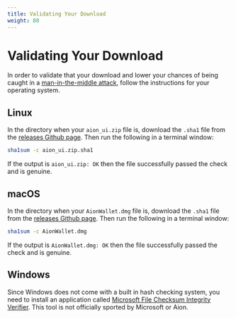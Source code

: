 ```yaml
---
title: Validating Your Download
weight: 80
---
```


# Validating Your Download

In order to validate that your download and lower your chances of being caught in a [man-in-the-middle attack](https://en.wikipedia.org/wiki/Man-in-the-middle_attack), follow the instructions for your operating system.

## Linux

In the directory when your `aion_ui.zip` file is, download the `.sha1` file from the [releases Github page](https://github.com/aionnetwork/Desktop-Wallet/releases). Then run the following in a terminal window:

```bash
sha1sum -c aion_ui.zip.sha1
```

If the output is `aion_ui.zip: OK` then the file successfully passed the check and is genuine.

## macOS

In the directory when your `AionWallet.dmg` file is, download the `.sha1` file from the [releases Github page](https://github.com/aionnetwork/Desktop-Wallet/releases). Then run the following in a terminal window:

```bash
sha1sum -c AionWallet.dmg
```

If the output is `AionWallet.dmg: OK` then the file successfully passed the check and is genuine.

## Windows

Since Windows does not come with a built in hash checking system, you need to install an application called [Microsoft File Checksum Integrity Verifier](https://www.microsoft.com/en-us/download/details.aspx?id=11533). This tool is not officially sported by Microsoft or Aion.